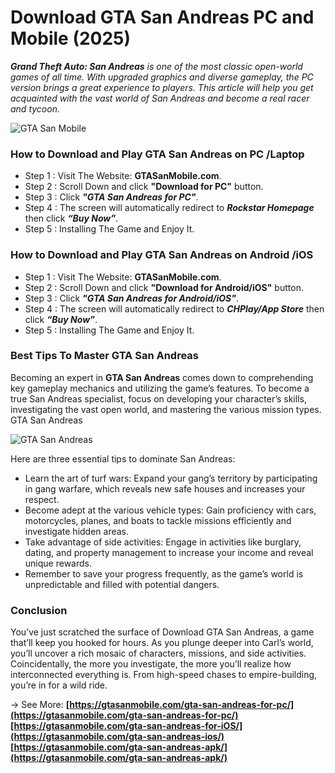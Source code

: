 # Download GTA San Andreas PC and Mobile (2025)

***Grand Theft Auto: San Andreas*** *is one of the most classic open-world games of all time. With upgraded graphics and diverse gameplay, the PC version brings a great experience to players. This article will help you get acquainted with the vast world of San Andreas and become a real racer and tycoon.*

![GTA San Mobile](https://gtasanmobile.com/wp-content/uploads/2024/10/gta-san-mobile-dowwnload.jpg)

### How to Download and Play GTA San Andreas on PC /Laptop
- Step 1 : Visit The Website: **GTASanMobile.com**.
- Step 2 : Scroll Down and click **"Download for PC"** button.
- Step 3 : Click ***"GTA San Andreas for PC"***.
- Step 4 : The screen will automatically redirect to ***Rockstar Homepage*** then click ***“Buy Now”***.
- Step 5 : Installing The Game and Enjoy It.

### How to Download and Play GTA San Andreas on Android /iOS
- Step 1 : Visit The Website: **GTASanMobile.com**.
- Step 2 : Scroll Down and click **"Download for Android/iOS"** button.
- Step 3 : Click ***"GTA San Andreas for Android/iOS"***.
- Step 4 : The screen will automatically redirect to ***CHPlay/App Store*** then click ***“Buy Now”***.
- Step 5 : Installing The Game and Enjoy It.


### Best Tips To Master GTA San Andreas 

Becoming an expert in **GTA San Andreas** comes down to comprehending key gameplay mechanics and utilizing the game’s features. To become a true San Andreas specialist, focus on developing your character’s skills, investigating the vast open world, and mastering the various mission types.
GTA San Andreas

![GTA San Andreas](https://i.ibb.co/RgMZ0Nc/596248.png)

Here are three essential tips to dominate San Andreas:
- Learn the art of turf wars: Expand your gang’s territory by participating in gang warfare, which reveals new safe houses and increases your respect.
- Become adept at the various vehicle types: Gain proficiency with cars, motorcycles, planes, and boats to tackle missions efficiently and investigate hidden areas.
- Take advantage of side activities: Engage in activities like burglary, dating, and property management to increase your income and reveal unique rewards.
- Remember to save your progress frequently, as the game’s world is unpredictable and filled with potential dangers.


### Conclusion
You’ve just scratched the surface of Download GTA San Andreas, a game that’ll keep you hooked for hours. As you plunge deeper into Carl’s world, you’ll uncover a rich mosaic of characters, missions, and side activities. Coincidentally, the more you investigate, the more you’ll realize how interconnected everything is. From high-speed chases to empire-building, you’re in for a wild ride.

-> See More: **[https://gtasanmobile.com/gta-san-andreas-for-pc/](https://gtasanmobile.com/gta-san-andreas-for-pc/)**
             **[https://gtasanmobile.com/gta-san-andreas-for-iOS/](https://gtasanmobile.com/gta-san-andreas-ios/)**
             **[https://gtasanmobile.com/gta-san-andreas-apk/](https://gtasanmobile.com/gta-san-andreas-apk/)**

